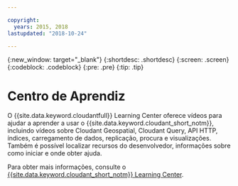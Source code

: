 ```yaml
---

copyright:
  years: 2015, 2018
lastupdated: "2018-10-24"

---
```


{:new_window: target="_blank"}
{:shortdesc: .shortdesc}
{:screen: .screen}
{:codeblock: .codeblock}
{:pre: .pre}
{:tip: .tip}

<!-- Acrolinx: 2018-10-05 -->

# Centro de Aprendiz

O {{site.data.keyword.cloudantfull}} Learning Center oferece vídeos para ajudar a aprender a usar o {{site.data.keyword.cloudant_short_notm}}, incluindo vídeos sobre Cloudant Geospatial, Cloudant Query, API HTTP, índices, carregamento de dados, replicação, procura e visualizações. Também é possível localizar recursos do desenvolvedor, informações sobre como iniciar e onde obter ajuda. 

Para obter mais informações, consulte o [{{site.data.keyword.cloudant_short_notm}} Learning Center](http://ibm.biz/cloudant-learning).

